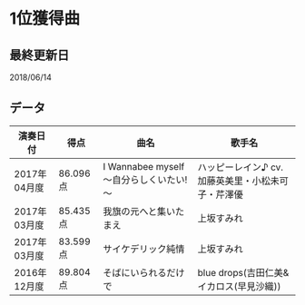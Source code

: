 # 1位獲得曲

## 最終更新日

2018/06/14

## データ

| 演奏日付 | 得点 | 曲名 | 歌手名 |
| --- | --- | --- | --- |
| 2017年04月度 | 86.096 点 | I Wannabee myself ～自分らしくいたい!～ | ハッピーレイン♪ cv.加藤英美里・小松未可子・芹澤優 |
| 2017年03月度 | 85.435 点 | 我旗の元へと集いたまえ | 上坂すみれ |
| 2017年03月度 | 83.599 点 | サイケデリック純情 | 上坂すみれ |
| 2016年12月度 | 89.804 点 | そばにいられるだけで | blue drops(吉田仁美&イカロス(早見沙織)) |
